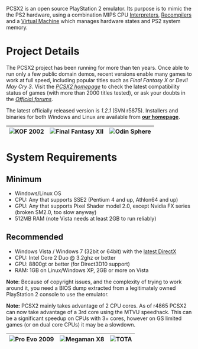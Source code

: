 PCSX2 is an open source PlayStation 2 emulator. Its purpose is to mimic the the PS2 hardware, using a combination MIPS CPU [Interpreters](http://en.wikipedia.org/wiki/Interpreter_\(computing\)), [Recompilers](http://en.wikipedia.org/wiki/Dynamic_recompilation) and a [Virtual Machine](http://en.wikipedia.org/wiki/Virtual_machine) which manages hardware states and PS2 system memory.

# Project Details

The PCSX2 project has been running for more than ten years. Once able to run only a few public domain demos, recent versions enable many games to work at full speed, including popular titles such as *Final Fantasy X* or *Devil May Cry 3*. Visit the *[PCSX2 homepage](http://pcsx2.net)* to check the latest compatibility status of games (with more than 2000 titles tested), or ask your doubts in the *[Official forums](http://forums.pcsx2.net/)*.

The latest officially released version is *1.2.1* (SVN r5875).
Installers and binaries for both Windows and Linux are available from **[our homepage](http://pcsx2.net/)**.

| ![KOF 2002](https://dl.dropboxusercontent.com/u/743491/PCSX2/KoF2002.jpg "KOF 2002") | ![Final Fantasy XII](https://dl.dropboxusercontent.com/u/743491/PCSX2/FinalFantasyXII.jpg "Final Fantasy XII") | ![Odin Sphere](https://dl.dropboxusercontent.com/u/743491/PCSX2/OdinSphere.jpg "Odin Sphere")
|:----:|:----:|:----:|

# System Requirements

## Minimum
* Windows/Linux OS
* CPU: Any that supports SSE2 (Pentium 4 and up, Athlon64 and up)
* GPU: Any that supports Pixel Shader model 2.0, except Nvidia FX series (broken SM2.0, too slow anyway)
* 512MB RAM (note Vista needs at least 2GB to run reliably)

## Recommended
* Windows Vista / Windows 7 (32bit or 64bit) with the [latest DirectX](http://www.microsoft.com/en-us/download/details.aspx?id=35)
* CPU: Intel Core 2 Duo @ 3.2ghz or better
* GPU: 8800gt or better (for Direct3D10 support)
* RAM: 1GB on Linux/Windows XP, 2GB or more on Vista

**Note**: Because of copyright issues, and the complexity of trying to work around it, you need a BIOS dump extracted from a legitimately owned PlayStation 2 console to use the emulator.

**Note:** PCSX2 mainly takes advantage of 2 CPU cores. As of r4865 PCSX2 can now take advantage of a 3rd core using the MTVU speedhack. This can be a significant speedup on CPUs with 3+ cores, however on GS limited games (or on dual core CPUs) it may be a slowdown.

| ![Pro Evo 2009](https://dl.dropboxusercontent.com/u/743491/PCSX2/ProEvo2009.jpg "Pro Evo 2009") | ![Megaman X8](https://dl.dropboxusercontent.com/u/743491/PCSX2/MegamanX8.jpg "Megaman X8") | ![TOTA](https://dl.dropboxusercontent.com/u/743491/PCSX2/TOTA.jpg "TOTA")
|:----:|:----:|:----:|
